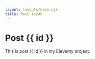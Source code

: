 ```yaml
---
layout: layouts/base.njk
title: Post 14240
---
```


# Post {{ id }}

This is post {{ id }} in my Eleventy project.
